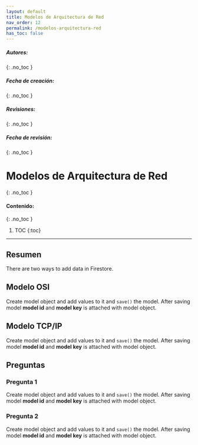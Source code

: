 ```yaml
---
layout: default
title: Modelos de Arquitectura de Red
nav_order: 12
permalink: /modelos-arquitectura-red
has_toc: false
---
```

##### **Autores:** 
{: .no_toc }

##### **Fecha de creación:** 
{: .no_toc }

##### **Revisiones:**  
{: .no_toc }

##### **Fecha de revisión:** 
{: .no_toc }

# Modelos de Arquitectura de Red
{: .no_toc }

#### Contenido:
{: .no_toc }

1. TOC
{:toc}

---


## Resumen
There are two ways to add data in Firestore.

## Modelo OSI
Create model object and add values to it and `save()` the model. After saving model **model id** and 
**model key** is attached with model object.

## Modelo TCP/IP
Create model object and add values to it and `save()` the model. After saving model **model id** and 
**model key** is attached with model object.


## Preguntas

### Pregunta 1
Create model object and add values to it and `save()` the model. After saving model **model id** and 
**model key** is attached with model object.

### Pregunta 2
Create model object and add values to it and `save()` the model. After saving model **model id** and 
**model key** is attached with model object.
